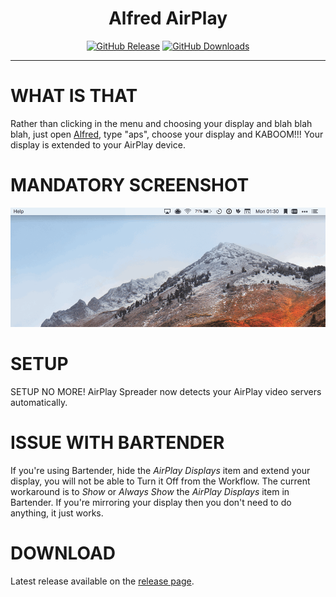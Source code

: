 <h1 align="center">Alfred AirPlay</h1>

<p align="center">
<a href="https://github.com/godbout/alfred-airplay/releases/latest"><img src="https://img.shields.io/github/release/godbout/alfred-airplay.svg?style=flat" alt="GitHub Release"></a>
<a href="https://github.com/godbout/alfred-airplay/releases"><img src="https://img.shields.io/github/downloads/godbout/alfred-airplay/total.svg?style=flat" alt="GitHub Downloads"></a>
</p>

---

# WHAT IS THAT

Rather than clicking in the menu and choosing your display and blah blah blah, just open [Alfred](https://www.alfredapp.com/), type "aps", choose your display and KABOOM!!! Your display is extended to your AirPlay device.

# MANDATORY SCREENSHOT

![Beautiful Screenshot](https://github.com/godbout/alfred-airplay/blob/master/resources/screenshots/usage.gif "Beautiful Screenshot")

# SETUP

SETUP NO MORE! AirPlay Spreader now detects your AirPlay video servers automatically.

# ISSUE WITH BARTENDER

If you're using Bartender, hide the *AirPlay Displays* item and extend your display, you will not be able to Turn it Off from the Workflow. The current workaround is to *Show* or *Always Show* the *AirPlay Displays* item in Bartender. If you're mirroring your display then you don't need to do anything, it just works.

# DOWNLOAD

Latest release available on the [release page](https://github.com/godbout/alfred-airplay/releases).

